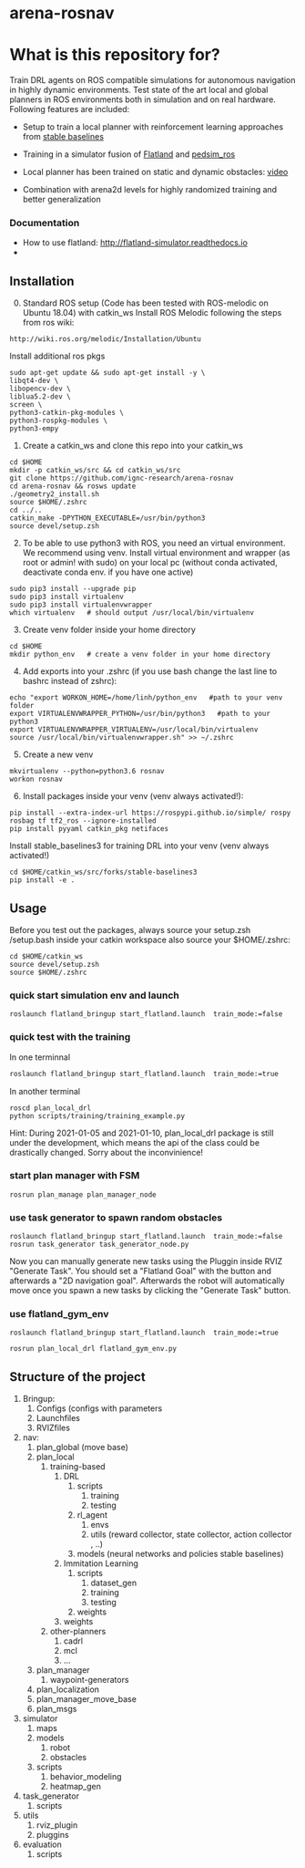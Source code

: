 # arena-rosnav

# What is this repository for?
Train DRL agents on ROS compatible simulations for autonomous navigation in highly dynamic environments. Test state of the art local and global planners in ROS environments both in simulation and on real hardware. Following features are included:

* Setup to train a local planner with reinforcement learning approaches from [stable baselines](https://github.com/hill-a/stable-baselines)

* Training in a simulator fusion of [Flatland](https://github.com/avidbots/flatland) and [pedsim_ros](https://github.com/srl-freiburg/pedsim_ros)

* Local planner has been trained on static and dynamic obstacles: [video](https://www.youtube.com/watch?v=nHvpO0hVnAg)

* Combination with arena2d levels for highly randomized training and better generalization

### Documentation ###
* How to use flatland: http://flatland-simulator.readthedocs.io
* 

## Installation
0. Standard ROS setup (Code has been tested with ROS-melodic on Ubuntu 18.04) with catkin_ws
Install ROS Melodic following the steps from ros wiki:
```
http://wiki.ros.org/melodic/Installation/Ubuntu
```
Install additional ros pkgs 
```
sudo apt-get update && sudo apt-get install -y \
libqt4-dev \
libopencv-dev \
liblua5.2-dev \
screen \
python3-catkin-pkg-modules \
python3-rospkg-modules \
python3-empy
```

1. Create a catkin_ws and clone this repo into your catkin_ws 
````
cd $HOME
mkdir -p catkin_ws/src && cd catkin_ws/src
git clone https://github.com/ignc-research/arena-rosnav
cd arena-rosnav && rosws update
./geometry2_install.sh
source $HOME/.zshrc
cd ../.. 
catkin_make -DPYTHON_EXECUTABLE=/usr/bin/python3
source devel/setup.zsh
````
2. To be able to use python3 with ROS, you need an virtual environment. We recommend using venv. Install virtual environment and wrapper (as root or admin! with sudo) on your local pc (without conda activated, deactivate conda env. if you have one active)
```
sudo pip3 install --upgrade pip
sudo pip3 install virtualenv
sudo pip3 install virtualenvwrapper
which virtualenv   # should output /usr/local/bin/virtualenv  
```
      
3. Create venv folder inside your home directory
```
cd $HOME
mkdir python_env   # create a venv folder in your home directory 
```

4. Add exports into your .zshrc (if you use bash change the last line to bashrc instead of zshrc):
```
echo "export WORKON_HOME=/home/linh/python_env   #path to your venv folder
export VIRTUALENVWRAPPER_PYTHON=/usr/bin/python3   #path to your python3 
export VIRTUALENVWRAPPER_VIRTUALENV=/usr/local/bin/virtualenv
source /usr/local/bin/virtualenvwrapper.sh" >> ~/.zshrc
```
5. Create a new venv
```
mkvirtualenv --python=python3.6 rosnav
workon rosnav
```

6. Install packages inside your venv (venv always activated!):
```
pip install --extra-index-url https://rospypi.github.io/simple/ rospy rosbag tf tf2_ros --ignore-installed
pip install pyyaml catkin_pkg netifaces
```     

Install stable_baselines3 for training DRL into your venv (venv always activated!)
```
cd $HOME/catkin_ws/src/forks/stable-baselines3
pip install -e .
```

## Usage
Before you test out the packages, always source your setup.zsh /setup.bash inside your catkin workspace also source your $HOME/.zshrc:
```
cd $HOME/catkin_ws
source devel/setup.zsh
source $HOME/.zshrc
```
### quick start simulation env and launch
````
roslaunch flatland_bringup start_flatland.launch  train_mode:=false
````
### quick test with the training 
In one terminnal
```bash
roslaunch flatland_bringup start_flatland.launch  train_mode:=true
```
In another terminal
```
roscd plan_local_drl
python scripts/training/training_example.py
```
Hint: During 2021-01-05 and 2021-01-10, plan_local_drl package is still under the development, which means the api of the class could be drastically changed. Sorry about the inconvinience!

###  start plan manager with FSM
````
rosrun plan_manage plan_manager_node
````

### use task generator to spawn random obstacles
````
roslaunch flatland_bringup start_flatland.launch  train_mode:=false
rosrun task_generator task_generator_node.py 
````
Now you can manually generate new tasks using the Pluggin inside RVIZ "Generate Task". You should set a "Flatland Goal" with the button and afterwards a "2D navigation goal". Afterwards the robot will automatically move once you spawn a new tasks by clicking the "Generate Task" button.

### use flatland_gym_env
````
roslaunch flatland_bringup start_flatland.launch  train_mode:=true

rosrun plan_local_drl flatland_gym_env.py

````


## Structure of the project
1. Bringup: 
   1. Configs (configs with parameters
   2. Launchfiles
   3. RVIZfiles
2. nav: 
   1. plan_global (move base)
   2. plan_local
      1. training-based
         1. DRL
            1. scripts
               1. training
               2. testing
            2. rl_agent
               1. envs
               2. utils (reward collector, state collector, action collector , ..)
            3. models (neural networks and policies stable baselines)    
         2. Immitation Learning
            1. scripts
               1. dataset_gen
               2. training
               3. testing
            2. weights
         3. weights
      2. other-planners 
         1. cadrl
         2. mcl
         3. ...
   3. plan_manager
      1. waypoint-generators
   4. plan_localization
   5. plan_manager_move_base
   6. plan_msgs
3. simulator
   1. maps
   2. models
      1. robot
      2. obstacles
   3. scripts
      1. behavior_modeling
      2. heatmap_gen
4. task_generator
   1. scripts
5. utils
   1. rviz_plugin
   2. pluggins
6. evaluation
   1. scripts
